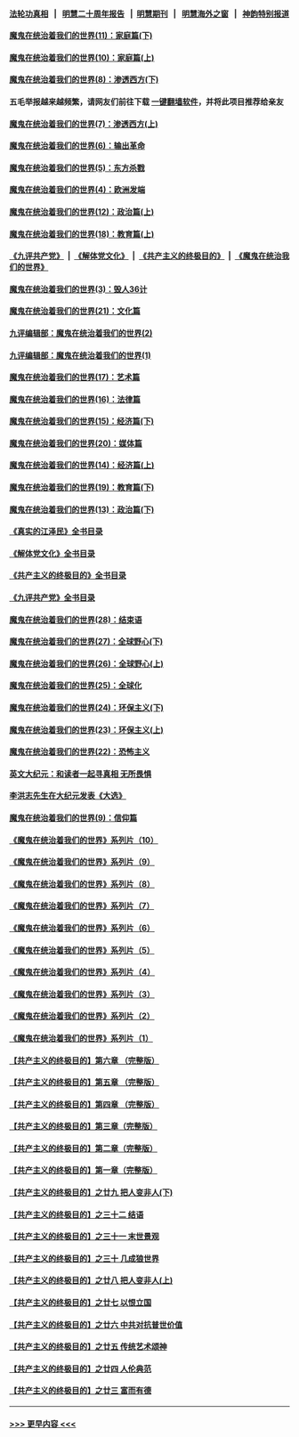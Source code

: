 #### [法轮功真相](https://github.com/gfw-breaker/truth/blob/master/README.md?t=0) &nbsp;&nbsp;|&nbsp;&nbsp; [明慧二十周年报告](https://github.com/gfw-breaker/mh-reports/blob/master/README.md?t=0) &nbsp;&nbsp;|&nbsp;&nbsp;[明慧期刊](https://github.com/gfw-breaker/mh-qikan) &nbsp;&nbsp;|&nbsp;&nbsp; [明慧海外之窗](https://github.com/gfw-breaker/mh-news/blob/master/README.md?t=0) &nbsp;&nbsp;|&nbsp;&nbsp; [神韵特别报道](https://github.com/gfw-breaker/mh-news/blob/master/shenyun.md?t=0)
#### [魔鬼在统治着我们的世界(11)：家庭篇(下)](../pages/nsc422/n10440961.md?t=12011301) 
#### [魔鬼在统治着我们的世界(10)：家庭篇(上)](../pages/nsc422/n10435448.md?t=12011301) 
#### [魔鬼在统治着我们的世界(8)：渗透西方(下)](../pages/nsc422/n10429603.md?t=12011301) 
#### 五毛举报越来越频繁，请网友们前往下载 [一键翻墙软件](https://github.com/gfw-breaker/ssr-accounts)，并将此项目推荐给亲友
#### [魔鬼在统治着我们的世界(7)：渗透西方(上)](../pages/nsc422/n10426013.md?t=12011301) 
#### [魔鬼在统治着我们的世界(6)：输出革命](../pages/nsc422/n10421536.md?t=12011301) 
#### [魔鬼在统治着我们的世界(5)：东方杀戮](../pages/nsc422/n10417707.md?t=12011301) 
#### [魔鬼在统治着我们的世界(4)：欧洲发端](../pages/nsc422/n10414890.md?t=12011301) 
#### [魔鬼在统治着我们的世界(12)：政治篇(上)](../pages/nsc422/n10444576.md?t=12011301) 
#### [魔鬼在统治着我们的世界(18)：教育篇(上)](../pages/nsc422/n10526970.md?t=12011301) 
#### [《九评共产党》](https://github.com/begood0513/9ping.md/blob/master/README.md) &nbsp;|&nbsp; [《解体党文化》](../../../../jtdwh.md/blob/master/README.md)  &nbsp;|&nbsp; [《共产主义的终极目的》](../../../../gczydzjmd.md/blob/master/README.md) &nbsp;|&nbsp; [《魔鬼在统治我们的世界》](../../../../mgztzwmdsj.md/blob/master/README.md) 
#### [魔鬼在统治着我们的世界(3)：毁人36计](../pages/nsc422/n10411583.md?t=12011301) 
#### [魔鬼在统治着我们的世界(21)：文化篇](../pages/nsc422/n10597706.md?t=12011301) 
#### [九评编辑部：魔鬼在统治着我们的世界(2)](../pages/nsc422/n10410036.md?t=12011301) 
#### [九评编辑部：魔鬼在统治着我们的世界(1)](../pages/nsc422/n10406825.md?t=12011301) 
#### [魔鬼在统治着我们的世界(17)：艺术篇](../pages/nsc422/n10499093.md?t=12011301) 
#### [魔鬼在统治着我们的世界(16)：法律篇](../pages/nsc422/n10485969.md?t=12011301) 
#### [魔鬼在统治着我们的世界(15)：经济篇(下)](../pages/nsc422/n10469975.md?t=12011301) 
#### [魔鬼在统治着我们的世界(20)：媒体篇](../pages/nsc422/n10586579.md?t=12011301) 
#### [魔鬼在统治着我们的世界(14)：经济篇(上)](../pages/nsc422/n10457370.md?t=12011301) 
#### [魔鬼在统治着我们的世界(19)：教育篇(下)](../pages/nsc422/n10564808.md?t=12011301) 
#### [魔鬼在统治着我们的世界(13)：政治篇(下)](../pages/nsc422/n10448270.md?t=12011301) 
#### [《真实的江泽民》全书目录](../pages/nsc422/n13721399.md?t=12011301) 
#### [《解体党文化》全书目录](../pages/nsc422/n13721157.md?t=12011301) 
#### [《共产主义的终极目的》全书目录](../pages/nsc422/n13721048.md?t=12011301) 
#### [《九评共产党》全书目录](../pages/nsc422/n13708085.md?t=12011301) 
#### [魔鬼在统治着我们的世界(28)：结束语](../pages/nsc422/n10936246.md?t=12011301) 
#### [魔鬼在统治着我们的世界(27)：全球野心(下)](../pages/nsc422/n10928319.md?t=12011301) 
#### [魔鬼在统治着我们的世界(26)：全球野心(上)](../pages/nsc422/n10900318.md?t=12011301) 
#### [魔鬼在统治着我们的世界(25)：全球化](../pages/nsc422/n10788205.md?t=12011301) 
#### [魔鬼在统治着我们的世界(24)：环保主义(下)](../pages/nsc422/n10695307.md?t=12011301) 
#### [魔鬼在统治着我们的世界(23)：环保主义(上)](../pages/nsc422/n10688613.md?t=12011301) 
#### [魔鬼在统治着我们的世界(22)：恐怖主义](../pages/nsc422/n10614727.md?t=12011301) 
#### [英文大纪元：和读者一起寻真相 无所畏惧](../pages/nsc422/n12542027.md?t=12011301) 
#### [李洪志先生在大纪元发表《大选》](../pages/nsc422/n12534746.md?t=12011301) 
#### [魔鬼在统治着我们的世界(9)：信仰篇](../pages/nsc422/n10432159.md?t=12011301) 
#### [《魔鬼在统治着我们的世界》系列片（10）](../pages/nsc422/n12292670.md?t=12011301) 
#### [《魔鬼在统治着我们的世界》系列片（9）](../pages/nsc422/n12290859.md?t=12011301) 
#### [《魔鬼在统治着我们的世界》系列片（8）](../pages/nsc422/n12287445.md?t=12011301) 
#### [《魔鬼在统治着我们的世界》系列片（7）](../pages/nsc422/n12283425.md?t=12011301) 
#### [《魔鬼在统治着我们的世界》系列片（6）](../pages/nsc422/n12282314.md?t=12011301) 
#### [《魔鬼在统治着我们的世界》系列片（5）](../pages/nsc422/n12281419.md?t=12011301) 
#### [《魔鬼在统治着我们的世界》系列片（4）](../pages/nsc422/n12274024.md?t=12011301) 
#### [《魔鬼在统治着我们的世界》系列片（3）](../pages/nsc422/n12271322.md?t=12011301) 
#### [《魔鬼在统治着我们的世界》系列片（2）](../pages/nsc422/n12269049.md?t=12011301) 
#### [《魔鬼在统治着我们的世界》系列片（1）](../pages/nsc422/n12267575.md?t=12011301) 
#### [【共产主义的终极目的】第六章 （完整版）](../pages/nsc422/n11428913.md?t=12011301) 
#### [【共产主义的终极目的】第五章 （完整版）](../pages/nsc422/n11428912.md?t=12011301) 
#### [【共产主义的终极目的】第四章 （完整版）](../pages/nsc422/n11428907.md?t=12011301) 
#### [【共产主义的终极目的】第三章（完整版）](../pages/nsc422/n11428848.md?t=12011301) 
#### [【共产主义的终极目的】第二章（完整版）](../pages/nsc422/n11428831.md?t=12011301) 
#### [【共产主义的终极目的】第一章（完整版）](../pages/nsc422/n11417651.md?t=12011301) 
#### [【共产主义的终极目的】之廿九 把人变非人(下)](../pages/nsc422/n11344140.md?t=12011301) 
#### [【共产主义的终极目的】之三十二 结语](../pages/nsc422/n11360535.md?t=12011301) 
#### [【共产主义的终极目的】之三十一 末世景观](../pages/nsc422/n11351129.md?t=12011301) 
#### [【共产主义的终极目的】之三十 几成狼世界](../pages/nsc422/n11348280.md?t=12011301) 
#### [【共产主义的终极目的】之廿八 把人变非人(上)](../pages/nsc422/n11340492.md?t=12011301) 
#### [【共产主义的终极目的】之廿七 以恨立国](../pages/nsc422/n11336944.md?t=12011301) 
#### [【共产主义的终极目的】之廿六 中共对抗普世价值](../pages/nsc422/n11324785.md?t=12011301) 
#### [【共产主义的终极目的】之廿五 传统艺术颂神](../pages/nsc422/n11296396.md?t=12011301) 
#### [【共产主义的终极目的】之廿四 人伦典范](../pages/nsc422/n11296397.md?t=12011301) 
#### [【共产主义的终极目的】之廿三 富而有德](../pages/nsc422/n11283598.md?t=12011301) 

----
#### [ >>> 更早内容 <<< ](../indexes/nsc422-earlier.md)
